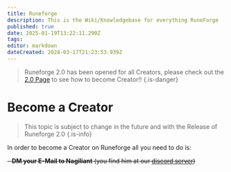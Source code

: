 ```yaml
---
title: Runeforge
description: This is the Wiki/Knowledgebase for everything RuneForge
published: true
date: 2025-01-19T13:22:11.290Z
tags: 
editor: markdown
dateCreated: 2024-03-17T21:23:53.939Z
---
```


> Runeforge 2.0 has been opened for all Creators, please check out the [2.0 Page](/runeforge2) to see how to become Creator!!
{.is-danger}

# Become a Creator





> This topic is subject to change in the future and with the Release of Runeforge 2.0
{.is-info}


In order to become a Creator on Runeforge all you need to do is:


~~- **DM your E-Mail to Nagiliant** (you find him at our [discord server](https://discord.com/invite/runeforge))~~